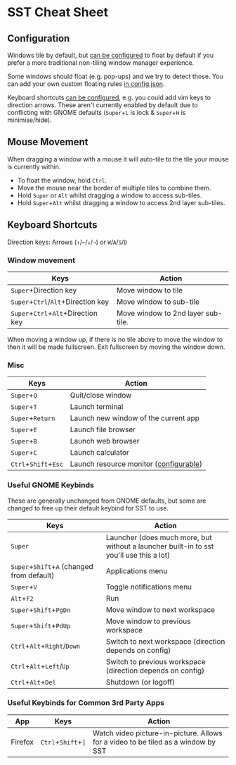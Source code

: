 # SST Cheat Sheet
## Configuration
Windows tile by default, but [can be configured](config.md) to float by default if you prefer a more traditional non-tiling window manager experience.

Some windows should float (e.g. pop-ups) and we try to detect those. You can add your own custom floating rules [in config.json](config.md).

Keyboard shortcuts [can be configured](config.md), e.g. you could add vim keys to direction arrows. These aren't currently enabled by default due to conflicting with GNOME defaults (`Super`+`L` is lock & `Super`+`H` is minimise/hide).

## Mouse Movement
When dragging a window with a mouse it will auto-tile to the tile your mouse is currently within. 
 - To float the window, hold `Ctrl`.
 - Move the mouse near the border of multiple tiles to combine them.
 - Hold `Super` or `Alt` whilst dragging a window to access sub-tiles.
 - Hold `Super`+`Alt` whilst dragging a window to access 2nd layer sub-tiles.

## Keyboard Shortcuts
Direction keys: Arrows (`↑`/`←`/`↓`/`→`) or `W`/`A`/`S`/`D`

### Window movement
| Keys | Action |
| ---- | ------ |
| `Super`+Direction key | Move window to tile |
| `Super`+`Ctrl`/`Alt`+Direction key | Move window to sub-tile |
| `Super`+`Ctrl`+`Alt`+Direction key | Move window to 2nd layer sub-tile. |

When moving a window up, if there is no tile above to move the window to then it will be made fullscreen. Exit fullscreen by moving the window down.

### Misc
| Keys | Action |
| ---- | ------ |
| `Super`+`Q` | Quit/close window |
| `Super`+`T` | Launch terminal |
| `Super`+`Return` | Launch new window of the current app |
| `Super`+`E` | Launch file browser |
| `Super`+`B` | Launch web browser |
| `Super`+`C` | Launch calculator |
| `Ctrl`+`Shift`+`Esc` | Launch resource monitor ([configurable](config.md))

### Useful GNOME Keybinds
These are generally unchanged from GNOME defaults, but some are changed to free up their default keybind for SST to use. 

| Keys | Action |
| ---- | ------ |
| `Super` | Launcher (does much more, but without a launcher built-in to sst you'll  use this a lot) |
| `Super`+`Shift`+`A` (changed from default) | Applications menu |
| `Super`+`V` | Toggle notifications menu |
| `Alt`+`F2` | Run |
| `Super`+`Shift`+`PgDn` | Move window to next workspace |
| `Super`+`Shift`+`PdUp` | Move window to previous workspace |
| `Ctrl`+`Alt`+`Right`/`Down` | Switch to next workspace (direction depends on config) |
| `Ctrl`+`Alt`+`Left`/`Up` | Switch to previous workspace (direction depends on config) |
| `Ctrl`+`Alt`+`Del` | Shutdown (or logoff) |

### Useful Keybinds for Common 3rd Party Apps
| App | Keys | Action |
| --- | ---- | ------ |
| Firefox | `Ctrl`+`Shift`+`]` | Watch video picture-in-picture. Allows for a video to be tiled as a window by SST |
